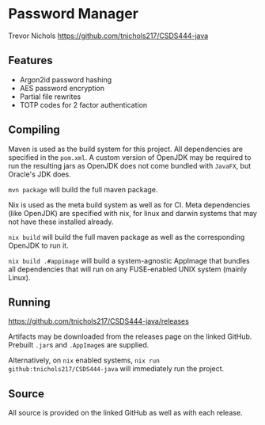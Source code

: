 # Password Manager

Trevor Nichols
https://github.com/tnichols217/CSDS444-java

## Features

- Argon2id password hashing
- AES password encryption
- Partial file rewrites
- TOTP codes for 2 factor authentication

## Compiling

Maven is used as the build system for this project. All dependencies are specified in the `pom.xml`. A custom version of OpenJDK may be required to run the resulting jars as OpenJDK does not come bundled with `JavaFX`, but Oracle's JDK does.

`mvn package` will build the full maven package.

Nix is used as the meta build system as well as for CI. Meta dependencies (like OpenJDK) are specified with nix, for linux and darwin systems that may not have these installed already.

`nix build` will build the full maven package as well as the corresponding OpenJDK to run it.

`nix build .#appimage` will build a system-agnostic AppImage that bundles all dependencies that will run on any FUSE-enabled UNIX system (mainly Linux).

## Running

https://github.com/tnichols217/CSDS444-java/releases

Artifacts may be downloaded from the releases page on the linked GitHub. Prebuilt `.jar`s and `.AppImage`s are supplied.

Alternatively, on `nix` enabled systems, `nix run github:tnichols217/CSDS444-java` will immediately run the project.

## Source

All source is provided on the linked GitHub as well as with each release.
